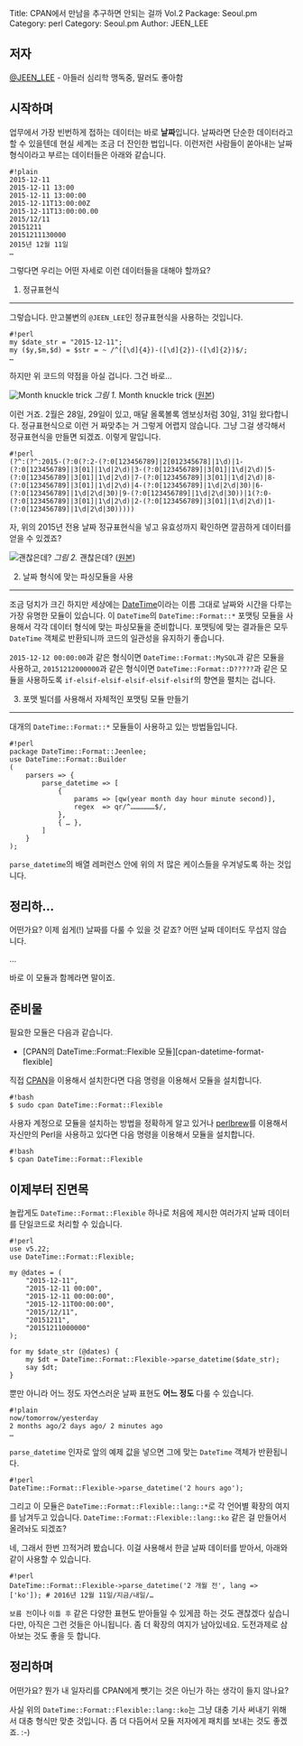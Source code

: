 Title:    CPAN에서 만남을 추구하면 안되는 걸까 Vol.2
Package:  Seoul.pm
Category: perl
Category: Seoul.pm
Author:   JEEN_LEE


저자
-----

[@JEEN_LEE][twitter-jeen_lee] - 아들러 심리학 맹독중, 딸러도 좋아함


시작하며
---------

업무에서 가장 빈번하게 접하는 데이터는 바로 **날짜**입니다.
날짜라면 단순한 데이터라고 할 수 있을텐데 현실 세계는 조금 더 잔인한 법입니다.
이런저런 사람들이 쏟아내는 날짜 형식이라고 부르는 데이터들은 아래와 같습니다.

    #!plain
    2015-12-11
    2015-12-11 13:00
    2015-12-11 13:00:00
    2015-12-11T13:00:00Z
    2015-12-11T13:00:00.00
    2015/12/11
    20151211
    20151211130000
    2015년 12월 11일
    …

그렇다면 우리는 어떤 자세로 이런 데이터들을 대해야 할까요?


1. 정규표현식
--------------

그렇습니다.
만고불변의 `@JEEN_LEE`인 정규표현식을 사용하는 것입니다.

    #!perl
    my $date_str = "2015-12-11";
    my ($y,$m,$d) = $str = ~ /^([\d]{4})-([\d]{2})-([\d]{2})$/;
    …

하지만 위 코드의 약점을 아실 겁니다.
그건 바로…

![Month knuckle trick][img-1-resize]
*그림 1.* Month knuckle trick ([원본][img-1])

이런 거죠.
2월은 28일, 29일이 있고, 매달 올록볼록 엠보싱처럼 30일, 31일 왔다합니다.
정규표현식으로 이런 거 짜맞추는 거 그렇게 어렵지 않습니다.
그냥 그걸 생각해서 정규표현식을 만들면 되겠죠. 이렇게 말입니다.

    #!perl
    (?^:(?^:2015-(?:0(?:2-(?:0[123456789]|2[012345678]|1\d)|1-(?:0[123456789]|3[01]|1\d|2\d)|3-(?:0[123456789]|3[01]|1\d|2\d)|5-(?:0[123456789]|3[01]|1\d|2\d)|7-(?:0[123456789]|3[01]|1\d|2\d)|8-(?:0[123456789]|3[01]|1\d|2\d)|4-(?:0[123456789]|1\d|2\d|30)|6-(?:0[123456789]|1\d|2\d|30)|9-(?:0[123456789]|1\d|2\d|30))|1(?:0-(?:0[123456789]|3[01]|1\d|2\d)|2-(?:0[123456789]|3[01]|1\d|2\d)|1-(?:0[123456789]|1\d|2\d|30)))))

자, 위의 2015년 전용 날짜 정규표현식을 넣고 유효성까지 확인하면 깔끔하게 데이터를 얻을 수 있겠죠?

![괜찮은데?][img-2-resize]
*그림 2.* 괜찮은데? ([원본][img-2])


2. 날짜 형식에 맞는 파싱모듈을 사용
------------------------------------

조금 덩치가 크긴 하지만 세상에는 [DateTime][cpan-datetime]이라는
이름 그대로 날짜와 시간을 다루는 가장 유명한 모듈이 있습니다.
이 `DateTime`의 `DateTime::Format::*` 포맷팅 모듈을 사용해서
각각 데이터 형식에 맞는 파싱모듈을 준비합니다.
포맷팅에 맞는 결과들은 모두 `DateTime` 객체로 반환되니까 코드의 일관성을 유지하기 좋습니다.

`2015-12-12 00:00:00`과 같은 형식이면 `DateTime::Format::MySQL`과 같은 모듈을 사용하고,
`20151212000000`과 같은 형식이면 `DateTime::Format::D?????`과 같은 모듈을 사용하도록
`if-elsif-elsif-elsif-elsif-elsif`의 향연을 펼치는 겁니다.


3. 포맷 빌더를 사용해서 자체적인 포맷팅 모듈 만들기
----------------------------------------------------

대개의 `DateTime::Format::*` 모듈들이 사용하고 있는 방법들입니다.

    #!perl
    package DateTime::Format::Jeenlee;
    use DateTime::Format::Builder
    (
        parsers => {
            parse_datetime => [
                {
                    params => [qw(year month day hour minute second)],
                    regex  => qr/^………………$/,
                },
                { … },
            ]
        }
    );

`parse_datetime`의 배열 레퍼런스 안에 위의 저 많은 케이스들을 우겨넣도록 하는 것입니다.


정리하…
----------

어떤가요? 이제 쉽게(!) 날짜를 다룰 수 있을 것 같죠?
어떤 날짜 데이터도 무섭지 않습니다.

...

바로 이 모듈과 함께라면 말이죠.


준비물
-------

필요한 모듈은 다음과 같습니다.

- [CPAN의 DateTime::Format::Flexible 모듈][cpan-datetime-format-flexible]

직접 [CPAN][cpan]을 이용해서 설치한다면 다음 명령을 이용해서 모듈을 설치합니다.

    #!bash
    $ sudo cpan DateTime::Format::Flexible

사용자 계정으로 모듈을 설치하는 방법을 정확하게 알고 있거나
[perlbrew][home-perlbrew]를 이용해서 자신만의 Perl을 사용하고 있다면
다음 명령을 이용해서 모듈을 설치합니다.

    #!bash
    $ cpan DateTime::Format::Flexible


이제부터 진면목
----------------

놀랍게도 `DateTime::Format::Flexible` 하나로
처음에 제시한 여러가지 날짜 데이터를 단일코드로 처리할 수 있습니다.

    #!perl
    use v5.22;
    use DateTime::Format::Flexible;

    my @dates = (
        "2015-12-11",
        "2015-12-11 00:00",
        "2015-12-11 00:00:00",
        "2015-12-11T00:00:00",
        "2015/12/11",
        "20151211",
        "20151211000000"
    );

    for my $date_str (@dates) {
        my $dt = DateTime::Format::Flexible->parse_datetime($date_str);
        say $dt;
    }

뿐만 아니라 어느 정도 자연스러운 날짜 표현도 **어느 정도** 다룰 수 있습니다.

    #!plain
    now/tomorrow/yesterday
    2 months ago/2 days ago/ 2 minutes ago
    …

`parse_datetime` 인자로 앞의 예제 값을 넣으면 그에 맞는 `DateTime` 객체가 반환됩니다.

    #!perl
    DateTime::Format::Flexible->parse_datetime('2 hours ago');

그리고 이 모듈은 `DateTime::Format::Flexible::lang::*`로 각 언어별 확장의 여지를 남겨두고 있습니다.
`DateTime::Format::Flexible::lang::ko` 같은 걸 만들어서 올려놔도 되겠죠?

<script src="https://gist.github.com/JEEN/3d05660a0fee0305a911.js"></script>

네, 그래서 한번 끄적거려 봤습니다.
이걸 사용해서 한글 날짜 데이터를 받아서, 아래와 같이 사용할 수 있습니다.

    #!perl
    DateTime::Format::Flexible->parse_datetime('2 개월 전', lang => ['ko']); # 2016년 12월 11일/지금/내일/…

`보름 전`이나 `이틀 후` 같은 다양한 표현도 받아들일 수 있게끔
하는 것도 괜찮겠다 싶습니다만, 아직은 그런 것들은 아니됩니다.
좀 더 확장의 여지가 남아있네요. 도전과제로 삼아보는 것도 좋을 듯 합니다.


정리하며
---------

어떤가요? 뭔가 내 일자리를 CPAN에게 뺏기는 것은 아닌가 하는 생각이 들지 않나요?

사실 위의 `DateTime::Format::Flexible::lang::ko`는
그냥 대충 기사 써내기 위해서 대충 형식만 맞춘 것입니다.
좀 더 다듬어서 모듈 저자에게 패치를 보내는 것도 좋겠죠. :-)


[img-1]:          2015-12-14-1.jpg
[img-2]:          2015-12-14-2.png

[img-1-resize]:   2015-12-14-1_r.jpg
[img-2-resize]:   2015-12-14-2_r.png


[cpan-datetime]:        https://metacpan.org/pod/DateTime
[cpan-time-moment]:     https://metacpan.org/pod/Time::Moment
[cpan]:                 http://www.cpan.org/
[home-perlbrew]:        http://perlbrew.pl/
[twitter-jeen_lee]:     http://twitter.com/#!/JEEN_LEE
